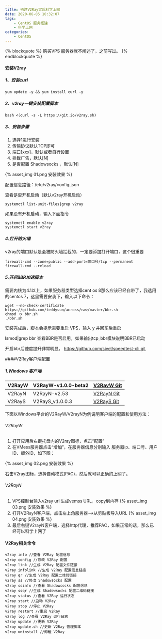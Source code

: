 ```yaml
---
title: 搭建V2Ray实现科学上网
date: 2020-06-05 10:32:07
tags:
    - CentOS 服务搭建
    - 科学上网
categories:
    - CentOS
---
```

{% blockquote %}
购买VPS 服务器就不阐述了，之前写过。
{% endblockquote %}
#### 安装V2ray
##### 1、安装curl
```text
yum update -y && yum install curl -y
```
##### 2、v2ray一键安装配置脚本
```text
bash <(curl -s -L https://git.io/v2ray.sh)
```
##### 3、安装步骤

1. 选择1进行安装
2. 传输协议默认TCP即可
3. 端口[xxx]，默认或者自行设置
4. 拦截广告，默认[N]
5. 是否配置 Shadowsocks ，默认[N]
    
{% asset_img 01.png 安装效果 %}

配置信息路径：/etc/v2ray/config.json

查看是否开机启动（默认v2ray开机启动）
```text
systemctl list-unit-files|grep v2ray
```
如果没有开机启动，输入下面指令
```text
systemctl enable v2ray
systemctl start v2ray
```
##### 4.打开防火墙
v2ray的端口默认是会被防火墙拦截的，一定要添加打开端口，这个很重要
     
```text
firewall-cmd --zone=public --add-port=端口号/tcp --permanent
firewall-cmd --reload
```
##### 5.开启BBR加速脚本
需要内核为4.1以上，如果服务器类型选择cent os 8那么应该已经自带了，我选用的centos 7，这里需要安装下，输入以下命令：
```text
wget --no-check-certificate https://github.com/teddysun/across/raw/master/bbr.sh
chmod +x bbr.sh
./bbr.sh
```

安装完成后，脚本会提示需要重启 VPS，输入 y 并回车后重启

lsmod|grep bbr 查看BBR是否启用，如果输出tcp_bbr模块说明BBR已启动

开启bbr后速度提升非常明显， https://github.com/sivel/speedtest-cli.git

####V2Ray客户端配置
##### 1.Windows 客户端
|V2RayW	|V2RayW-v1.0.0-beta2|	[V2RayW Git](https://github.com/Cenmrev/V2RayW/releases)|
|---|---|---|
|V2RayN	|V2RayN-v2.53	|[V2RayN Git](https://github.com/2dust/v2rayN/releases)|
|V2RayS	|V2RayS_v1.0.0.3|	[V2RayS Git](https://github.com/Shinlor/V2RayS/releases)|

下面以Windows平台的V2RayW/V2rayN为例说明客户端的配置和使用方法：
###### V2RayW
   
1. 打开应用后右键托盘内的V2ray图标，点击“配置”
2. 在VMess服务器点击“增加”，在服务器信息分别输入 服务器ip、端口号、用户ID、额外ID，如下图：
    
{% asset_img 02.png 安装效果 %}

右击V2ray图标，选择自动模式(PAC)，然后就可以正确的上网了。
###### V2RayN

1. VPS控制台输入v2ray url 生成vemss URL，copy到内存
{% asset_img 03.png 安装效果 %}
2. 打开V2RayN客户端，点击左上角服务器——>从剪贴板导入URL
{% asset_img 04.png 安装效果 %}
3. 最后右键V2rayN客户端，选择http代理，推荐PAC，如果正常的话，那么已经可以科学上网了


#### V2Ray相关命令 
    v2ray info //查看 V2Ray 配置信息
    v2ray config //修改 V2Ray 配置
    v2ray link //生成 V2Ray 配置文件链接
    v2ray infolink //生成 V2Ray 配置信息链接
    v2ray qr //生成 V2Ray 配置二维码链接
    v2ray ss //修改 Shadowsocks 配置
    v2ray ssinfo //查看 Shadowsocks 配置信息
    v2ray ssqr //生成 Shadowsocks 配置二维码链接
    v2ray status //查看 V2Ray 运行状态
    v2ray start //启动 V2Ray
    v2ray stop //停止 V2Ray
    v2ray restart //重启 V2Ray
    v2ray log //查看 V2Ray 运行日志
    v2ray update //更新 V2Ray
    v2ray update.sh //更新 V2Ray 管理脚本
    v2ray uninstall //卸载 V2Ray
